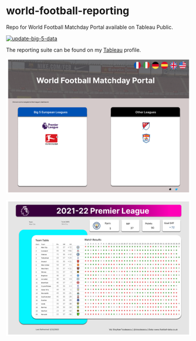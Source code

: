 # world-football-reporting
Repo for World Football Matchday Portal available on Tableau Public.

[![update-big-5-data](https://github.com/steodose/world-football-reporting/actions/workflows/main.yml/badge.svg)](https://github.com/steodose/world-football-reporting/actions/workflows/main.yml)

The reporting suite can be found on my [Tableau](https://public.tableau.com/app/profile/stephan.teodosescu/viz/2021-22PremierLeague_16503505579010/Overview) profile.

![Home](https://raw.githubusercontent.com/steodose/world-football-reporting/main/Overview.png)

![Premier League](https://raw.githubusercontent.com/steodose/world-football-reporting/main/Premier%20League.png)
